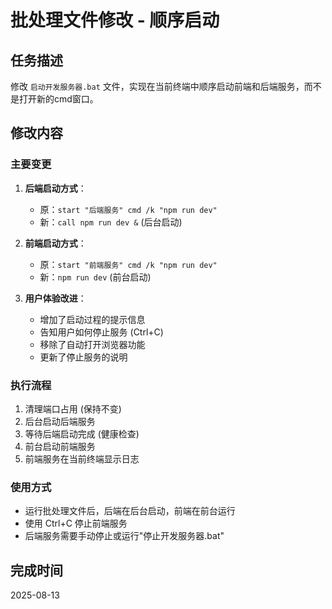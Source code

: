 # 批处理文件修改 - 顺序启动

## 任务描述
修改 `启动开发服务器.bat` 文件，实现在当前终端中顺序启动前端和后端服务，而不是打开新的cmd窗口。

## 修改内容

### 主要变更
1. **后端启动方式**：
   - 原：`start "后端服务" cmd /k "npm run dev"`
   - 新：`call npm run dev &` (后台启动)

2. **前端启动方式**：
   - 原：`start "前端服务" cmd /k "npm run dev"`
   - 新：`npm run dev` (前台启动)

3. **用户体验改进**：
   - 增加了启动过程的提示信息
   - 告知用户如何停止服务 (Ctrl+C)
   - 移除了自动打开浏览器功能
   - 更新了停止服务的说明

### 执行流程
1. 清理端口占用 (保持不变)
2. 后台启动后端服务
3. 等待后端启动完成 (健康检查)
4. 前台启动前端服务
5. 前端服务在当前终端显示日志

### 使用方式
- 运行批处理文件后，后端在后台启动，前端在前台运行
- 使用 Ctrl+C 停止前端服务
- 后端服务需要手动停止或运行"停止开发服务器.bat"

## 完成时间
2025-08-13
